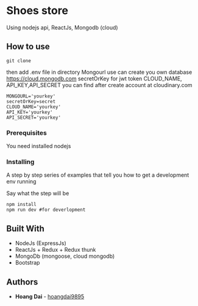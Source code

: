# Shoes store

Using nodejs api, ReactJs, Mongodb (cloud)

## How to use

```
git clone
```

then add .env file in directory
Mongourl use can create you own database https://cloud.mongodb.com
secretOrKey for jwt token
CLOUD_NAME, API_KEY,API_SECRET you can find after create account at cloudinary.com

```
MONGOURL='yourkey'
secretOrKey=secret
CLOUD_NAME='yourkey'
API_KEY='yourkey'
API_SECRET='yourkey'
```

### Prerequisites

You need installed nodejs

### Installing

A step by step series of examples that tell you how to get a development env running

Say what the step will be

```
npm install
npm run dev #for deverlopment
```

## Built With

- NodeJs (ExpressJs)
- ReactJs + Redux + Redux thunk
- MongoDb (mongoose, cloud mongodb)
- Bootstrap

## Authors

- **Hoang Dai** - [hoangdai9895](https://github.com/hoangdai9895)
